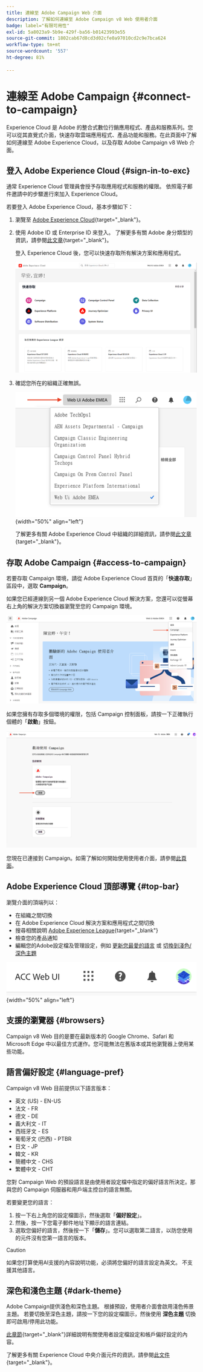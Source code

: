 ```yaml
---
title: 連線至 Adobe Campaign Web 介面
description: 了解如何連線至 Adobe Campaign v8 Web 使用者介面
badge: label="有限可用性"
exl-id: 5a8023a9-5b9e-429f-ba56-b01423993e55
source-git-commit: 1802cab67d8cd3d02cfe0a97010cd2c9e7bca624
workflow-type: tm+mt
source-wordcount: '557'
ht-degree: 81%

---
```


# 連線至 Adobe Campaign {#connect-to-campaign}

Experience Cloud 是 Adobe 的整合式數位行銷應用程式、產品和服務系列。您可以從其直覺式介面，快速存取雲端應用程式、產品功能和服務。在此頁面中了解如何連線至 Adobe Experience Cloud，以及存取 Adobe Campaign v8 Web 介面。

## 登入 Adobe Experience Cloud {#sign-in-to-exc}

通常 Experience Cloud 管理員會授予存取應用程式和服務的權限。 依照電子郵件邀請中的步驟進行來加入 Experience Cloud。

若要登入 Adobe Experience Cloud，基本步驟如下：

1. 瀏覽至 [Adobe Experience Cloud](https://experience.adobe.com/){target="_blank"}。

1. 使用 Adobe ID 或 Enterprise ID 來登入。 了解更多有關 Adobe 身分類型的資訊，請參閱[此文章](https://helpx.adobe.com/cn/enterprise/using/identity.html){target="_blank"}。

   登入 Experience Cloud 後，您可以快速存取所有解決方案和應用程式。

   ![](assets/exc-home.png)

1. 確認您所在的組織正確無誤。

   ![](assets/exc-orgs.png){width="50%" align="left"}

   了解更多有關 Adobe Experience Cloud 中組織的詳細資訊，請參閱[此文章](https://experienceleague.adobe.com/docs/core-services/interface/administration/organizations.html?lang=zh-Hant){target="_blank"}。


## 存取 Adobe Campaign {#access-to-campaign}

若要存取 Campaign 環境，請從 Adobe Experience Cloud 首頁的「**快速存取**」區段中，選取 **Campaign**。

如果您已經連線到另一個 Adobe Experience Cloud 解決方案，您還可以從螢幕右上角的解決方案切換器瀏覽至您的 Campaign 環境。

![](assets/solution-switcher.png)

如果您擁有存取多個環境的權限，包括 Campaign 控制面板，請按一下正確執行個體的「**啟動**」按鈕。

![](assets/launch-campaign.png)

您現在已連接到 Campaign。如需了解如何開始使用使用者介面，請參閱[此頁面](user-interface.md)。

## Adobe Experience Cloud 頂部導覽 {#top-bar}

瀏覽介面的頂端列以：

* 在組織之間切換
* 在 Adobe Experience Cloud 解決方案和應用程式之間切換
* 搜尋相關說明 [Adobe Experience League](https://experienceleague.adobe.com/docs/){target="_blank"}
* 檢查您的產品通知
* 編輯您的Adobe設定檔及管理設定，例如 [更新您最愛的語言](#language-pref) 或 [切換到淺色/深色主題](#dark-theme)

![](assets/unified-shell.png){width="50%" align="left"}

## 支援的瀏覽器 {#browsers}

Campaign v8 Web 目的是要在最新版本的 Google Chrome、Safari 和 Microsoft Edge 中以最佳方式運作。您可能無法在舊版本或其他瀏覽器上使用某些功能。

## 語言偏好設定 {#language-pref}

Campaign v8 Web 目前提供以下語言版本：

* 英文 (US) - EN-US
* 法文 - FR
* 德文 - DE
* 義大利文 - IT
* 西班牙文 - ES
* 葡萄牙文 (巴西) - PTBR
* 日文 - JP
* 韓文 - KR
* 簡體中文 - CHS
* 繁體中文 - CHT


您對 Campaign Web 的預設語言是由使用者設定檔中指定的偏好語言所決定。那與您的 Campaign 伺服器和用戶端主控台的語言無關。

若要變更您的語言：

1. 按一下右上角您的設定檔圖示，然後選取「**偏好設定**」。
1. 然後，按一下您電子郵件地址下顯示的語言連結。
1. 選取您偏好的語言，然後按一下「**儲存**」。您可以選取第二語言，以防您使用的元件沒有您第一語言的版本。

>[!CAUTION]
>
>如果您打算使用AI支援的內容說明功能，必須將您偏好的語言設定為英文。 不支援其他語言。
>


## 深色和淺色主題 {#dark-theme}

Adobe Campaign提供淺色和深色主題。 根據預設，使用者介面會啟用淺色佈景主題。 若要切換至深色主題，請按一下您的設定檔圖示，然後使用 **深色主題** 切換即可啟用/停用此功能。

[此章節](https://experienceleague.adobe.com/docs/core-services/interface/experience-cloud.html?lang=zh-Hant#preferences){target="_blank"}詳細說明有關使用者設定檔設定和帳戶偏好設定的內容。

了解更多有關 Experience Cloud 中央介面元件的資訊，請參閱[此文件](https://experienceleague.adobe.com/docs/core-services/interface/experience-cloud.html?lang=zh-Hant){target="_blank"}。
